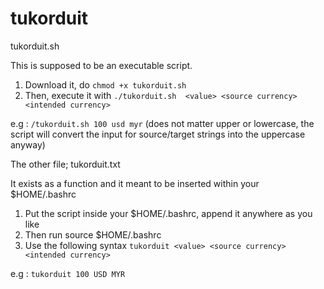 # tukorduit

 tukorduit.sh

This is supposed to be an executable script.
1) Download it, do `chmod +x tukorduit.sh`
2) Then, execute it with `./tukorduit.sh  <value> <source currency> <intended currency>` 

e.g : `/tukorduit.sh 100 usd myr`
(does not matter upper or lowercase, the script will convert the input for source/target strings into the uppercase anyway)

The other file;
 tukorduit.txt

It exists as a function and it meant to be inserted within your $HOME/.bashrc
1) Put the script inside your $HOME/.bashrc, append it anywhere as you like
2) Then run source $HOME/.bashrc
3) Use the following syntax `tukorduit <value> <source currency> <intended currency>` 

e.g : `tukorduit 100 USD MYR`


